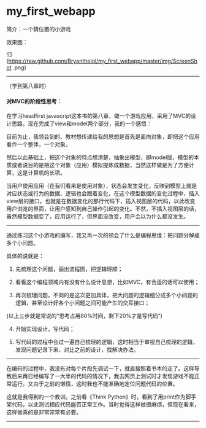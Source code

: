 # my_first_webapp

简介：一个猜位置的小游戏

效果图：

![](https://raw.github.com/Bryanthelol/my_first_webapp/master/img/ScreenShot .png)

-----------------------------------

（学到第八章时）
#### 对MVC的阶段性思考：

在学习headfirst javascript这本书的第八章，做一个游戏应用，采用了MVC的设计思路，现在完成了view和model两个部分，我的一个感悟：

目前为止，我领会到的、教材想传递给我的思想是首先是面向对象，即把这个应用看作一个整体，一个对象。

然后以此基础上，把这个对象的特点想清楚，抽象出模型，即model层，模型的本质或者说目的是把这个对象（应用）模拟提炼成数据，当然这样做是为了方便计算，这是计算机的长项。

当用户使用应用（在我们看来是使用对象），状态会发生变化，反映到模型上就是对应状态或行为的数据、逻辑也会跟着变化，在这个模型数据的变化过程中，插入view层的接口，也就是在数据变化的那行代码下，插入视图层的代码，以此改变用户浏览的界面，让用户感知到自己操作引起的变化。不然，不插入视图层的话，虽然模型数据变了，应用运行了，但界面没改变，用户会以为什么都没发生。

--------------------------------------------

通过练习这个小游戏的编写，我又再一次的领会了什么是编程思维：把问题分解成多个小问题。

具体的说就是：

1. 先梳理这个问题，画出流程图，把逻辑理顺；

2. 看看这个编程领域内有没有什么设计思想，比如MVC，有合适的话可以使用；

3. 再次梳理问题，不同的是这次更加具体，把大问题的逻辑细分成多个小问题的逻辑，甚至设计好各个小问题之间可能产生的交互接口；

(以上三步就是常说的“思考占用80%时间，剩下20%才是写代码”)

4. 开始实现设计，写代码；

5. 写代码的过程中会过一遍自己梳理的逻辑，这时相当于审视自己梳理的逻辑，发现问题记录下来，对比之前的设计，找解决办法。

--------------------

在编码的过程中，我没有对每个片段先调试一下，就直接照着书本的走了。这样导致后来再已经编写了一大半的代码的情况下，我去网页上测试时才发现游戏不能正常运行。又由于之前的懒惰，这时我也不能准确地定位问题代码的位置。

这就是我得到的一个教训。之前看《Think Python》时，看到了用print作为脚手架代码，以此测试相应代码能否正常工作。当时觉得这样做很麻烦，但现在看来，这样做真的是非常非常有必要。


--------------------
